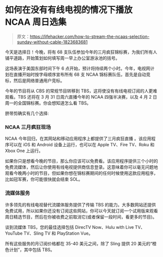 # 如何在没有有线电视的情况下播放 NCAA 周日选集

> 原文：<https://lifehacker.com/how-to-stream-the-ncaas-selection-sunday-without-cable-1823683681>

今天是选择日！今晚，将有 68 支队伍参加今年的三月疯狂锦标赛，为我们所有人铺平道路，开始策划如何填写周一早上办公室游泳池的括号。



这场表演于美国东部时间下午 6 点开始，预计将持续两个小时。今年，电视网计划在直播开始时按字母顺序宣布所有 68 支 NCAA 锦标赛队伍，首先是自动竞标，然后是网络普通用户竞标。

今年的节目将从 CBS 的常规节目转移到 TBS，这将使没有有线电视订阅的人更难观看。TBS 还将在 3 月 31 日周六直播今年的 NCAA 四强半决赛，以及 4 月 2 日周一的全国锦标赛。你会想知道怎么看 TBS。

脐带剪确实有几个选择:

### NCAA 三月疯狂现场

NCAA 今年回归，在其网站和移动应用程序上都提供了三月疯狂直播 。该应用程序可以在 iOS 和 Android 设备上运行，也可以在 Apple TV、Fire TV、Roku 和 Xbox One 上运行。

如果你只是想看今晚的节目，那么你应该可以免费看。该应用程序提供三个小时的免费流媒体，然后让你使用有线电视提供商信息登录。这意味着你可以毫无问题地观看今晚两小时的节目，但如果你想在锦标赛期间的任何时候使用这款应用程序，比如冠军赛，你可能很快就会结束 SOL。

### 流媒体服务

许多领先的有线电视替代流媒体服务提供了传输 TBS 的能力。大多数网站还提供免费试用，所以如果你还没有订阅这些网站，你可以今天就订阅一个试用版来观看周日精选节目，然后在你被收费之前取消它(或者保留一段时间，看更多的节目)。

谈到流媒体 TBS，您的最佳选择包括 DirecTV Now、Hulu with Live TV、YouTube TV、Sling TV 和 PlayStation Vue。

所有这些服务的月订阅价格都在 35-40 美元之间，除了 Sling 提供 20 美元的“橙色计划”，其中包括 TBS。